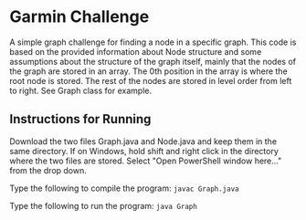 # Garmin Challenge
A simple graph challenge for finding a node in a specific graph.
This code is based on the provided information about Node structure and 
some assumptions about the structure of the graph itself, mainly that the
nodes of the graph are stored in an array. The 0th position in the array
is where the root node is stored. The rest of the nodes are stored in level
order from left to right. See Graph class for example.

## Instructions for Running
Download the two files Graph.java and Node.java and keep them in the same directory.
If on Windows, hold shift and right click in the directory where the two files are stored.
Select "Open PowerShell window here..." from the drop down.

Type the following to compile the program: 
`javac Graph.java`

Type the following to run the program:
`java Graph`
